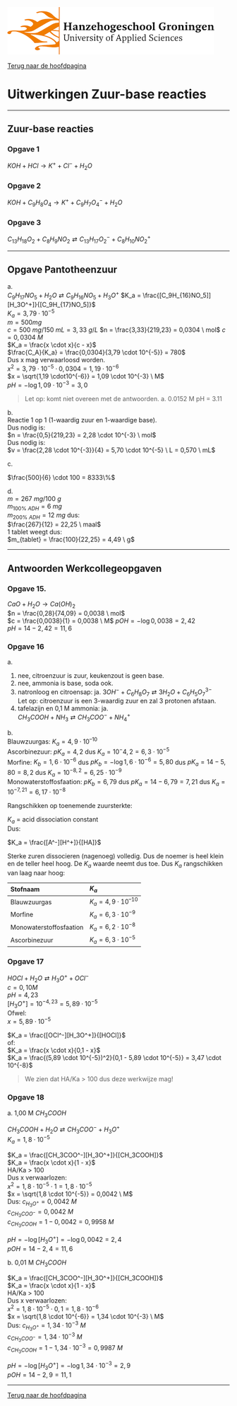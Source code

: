 ![Hanze](../hanze/hanze.png)

[Terug naar de hoofdpagina ](../index.md)

# Uitwerkingen Zuur-base reacties

---

## Zuur-base reacties

### Opgave 1

$KOH + HCl \rightarrow K^+ + Cl^- + H_2O$


### Opgave 2

$KOH + C_9H_8O_4 \rightarrow K^+ + C_9H_7O_4^- + H_2O$

### Opgave 3

$C_{13}H_{18}O_2 + C_8H_9NO_2  \rightleftarrows C_{13}H_{17}O_2^- + C_8H_{10}NO_2^+$

---

## Opgave Pantotheenzuur 

a.  
$C_9H_{17}NO_5 + H_2O \rightleftarrows C_9H_{16}NO_5 + H_3O^+$
$K_a = \frac{[C_9H_{16}NO_5]][H_3O^+]}{[C_9H_{17}NO_5]}$  
$K_a = 3,79 \cdot 10^{-5}$  
$m = 500 mg$  
$c = 500 \ mg/150 \ mL = 3,33 \ g/L$
$n = \frac{3,33}{219,23} = 0,0304 \ mol$
$c = 0,0304 \ M$  
$K_a = \frac{x \cdot x}{c - x}$  
$\frac{C_A}{K_a} = \frac{0,0304}{3,79 \cdot 10^{-5}} = 780$  
Dus x mag verwaarloosd worden.  
$x^2 = 3,79 \cdot 10^{-5} \cdot 0,0304 = 1,19 \cdot10^{-6}$  
$x = \sqrt{1,19 \cdot10^{-6}} = 1,09 \cdot 10^{-3} \ M$  
$pH = -\log{1,09 \cdot 10^{-3}} = 3,0$  


>Let op: komt niet overeen met de antwoorden.
a. 0.0152 M
pH = 3.11

b.  
Reactie 1 op 1 (1-waardig zuur en 1-waardige base).  
Dus nodig is:  
$n = \frac{0,5}{219,23} = 2,28 \cdot 10^{-3} \ mol$  
Dus nodig is:  
$v = \frac{2,28 \cdot 10^{-3}}{4} = 5,70 \cdot 10^{-5} \ L = 0,570 \ mL$  

c.  

$\frac{500}{6} \cdot 100 = 8333\%$

d.  
$m = 267 \ mg/100\ g$  
$m_{100\% \ ADH} = 6\ mg$  
$m_{200\% \ ADH} = 12 \ mg$
dus:  
$\frac{267}{12} = 22,25 \ maal$  
1 tablet weegt dus:  
$m_{tablet} = \frac{100}{22,25} = 4,49 \ g$  


---

## Antwoorden Werkcollegeopgaven

### Opgave 15. 

$CaO + H_2O → Ca(OH)_2$  
$n = \frac{0,28}{74,09} = 0,0038 \ mol$  
$c = \frac{0,0038}{1} = 0,0038 \ M$
$pOH = -\log{0,0038} = 2,42$  
$pH = 14-2,42 = 11,6$  


### Opgave 16

a.  
1. nee, citroenzuur is zuur, keukenzout is geen base.  
2. nee, ammonia is base, soda ook.  
3. natronloog en citroensap: ja.
$3OH^- + C_6H_8O_7 \rightleftarrows 3H_2O + C_6H_5O_7^{3-}$  
Let op: citroenzuur is een 3-waardig zuur en zal 3 protonen afstaan.  
4. tafelazijn en 0,1 M ammonia: ja.  
$CH_3COOH + NH_3 \rightleftarrows CH_3COO^− + NH_4^+$  

b.  
Blauwzuurgas: $K_a = 4,9 \cdot 10^{–10}$  
Ascorbinezuur: $pK_a = 4,2$ dus $K_a = 10^-4,2 = 6,3 \cdot 10^{-5}$  
Morfine: $K_b = 1,6 \cdot 10^{-6}$ dus $pK_b = -\log{1,6 \cdot 10^{-6}} = 5,80$ dus $pK_a = 14 - 5,80 = 8,2$ dus $K_a = 10^{-8,2} = 6,25 \cdot 10^{-9}$  
Monowaterstoffosfaation: $pK_b = 6,79$ dus $pK_a = 14 - 6,79 = 7,21$ dus $K_a = 10^{-7,21} = 6,17 \cdot 10^{-8}$  

Rangschikken op toenemende zuursterkte:  

$K_a$	=	acid dissociation constant  
Dus:  

$K_a = \frac{[A^-][H^+]}{[HA]}$  

Sterke zuren dissocieren (nagenoeg) volledig. Dus de noemer is heel klein en de teller heel hoog. De $K_a$ waarde neemt dus toe. Dus $K_a$ rangschikken van laag naar hoog:  

|Stofnaam               |$K_a$                          |
|:----------------------|:------------------------------|
|Blauwzuurgas           |$K_a = 4,9 \cdot 10^{–10}$     | 
|Morfine                |$K_a = 6,3 \cdot 10^{-9}$      |
|Monowaterstoffosfaation|$K_a = 6,2 \cdot 10^{-8}$      | 
|Ascorbinezuur          |$K_a = 6,3 \cdot 10^{-5}$      | 


### Opgave 17

$HOCl + H_2O \rightleftarrows H_3O^+ + OCl^-$  
$c = 0,10 M$  
$pH = 4,23$  
$[H_3O^+] = 10^{-4,23} = 5,89 \cdot 10^{-5}$  
Ofwel:  
$x = 5,89 \cdot 10^{-5}$  

$K_a = \frac{[OCl^-][H_3O^+]}{[HOCl]}$   
of:  
$K_a = \frac{x \cdot x}{0,1 - x}$  
$K_a = \frac{(5,89 \cdot 10^{-5})^2}{0,1 - 5,89 \cdot 10^{-5}} = 3,47 \cdot 10^{-8}$  

>We zien dat HA/Ka > 100 dus deze werkwijze mag!

### Opgave 18

a. 1,00 M $CH_3COOH$  
 
$CH_3COOH + H_2O \rightleftarrows CH_3COO^- + H_3O^+$  
$K_a = 1,8 \cdot 10^{-5}$

$K_a = \frac{[CH_3COO^-][H_3O^+]}{[CH_3COOH]}$  
$K_a = \frac{x \cdot x}{1 - x}$  
HA/Ka > 100  
Dus x verwaarlozen:  
$x^2 = 1,8 \cdot 10^{-5} \cdot 1 = 1,8 \cdot 10^{-5}$  
$x = \sqrt{1,8 \cdot 10^{-5}} = 0,0042 \ M$  
Dus:
$c_{H_3O^+} = 0,0042 \ M$  
$c_{CH_3COO^-} = 0,0042 \ M$  
$c_{CH_3COOH} = 1 - 0,0042 = 0,9958 \ M$  

$pH = -\log{[H_3O^+]} = -\log{0,0042} = 2,4$  
$pOH = 14-2,4= 11,6$  

b. 0,01 M $CH_3COOH$ 

$K_a = \frac{[CH_3COO^-][H_3O^+]}{[CH_3COOH]}$  
$K_a = \frac{x \cdot x}{1 - x}$  
HA/Ka > 100  
Dus x verwaarlozen:  
$x^2 = 1,8 \cdot 10^{-5} \cdot 0,1 = 1,8 \cdot 10^{-6}$  
$x = \sqrt{1,8 \cdot 10^{-6}} = 1,34 \cdot 10^{-3} \ M$  
Dus:
$c_{H_3O^+} = 1,34 \cdot 10^{-3} \ M$  
$c_{CH_3COO^-} = 1,34 \cdot 10^{-3} \ M$  
$c_{CH_3COOH} = 1 - 1,34 \cdot 10^{-3} = 0,9987 \ M$  

$pH = -\log{[H_3O^+]} = -\log{1,34 \cdot 10^{-3}} = 2,9$  
$pOH = 14-2,9= 11,1$   

--- 

[Terug naar de hoofdpagina ](../index.md)

<script type="text/x-mathjax-config">
  MathJax.Hub.Config({
    tex2jax: {
      inlineMath: [ ['$','$'], ["\\(","\\)"] ],
      processEscapes: true
    }
  });
</script>
    
<script type="text/javascript"
        src="https://cdn.mathjax.org/mathjax/latest/MathJax.js?config=TeX-AMS-MML_HTMLorMML">
</script>